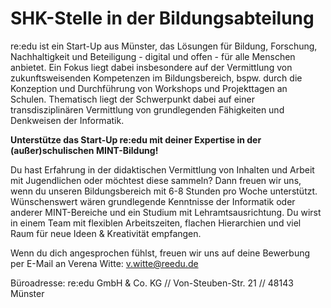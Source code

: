 # SHK-Stelle in der Bildungsabteilung

re:edu ist ein Start-Up aus Münster, das Lösungen für Bildung, Forschung, Nachhaltigkeit und Beteiligung - digital und offen - für alle Menschen anbietet. Ein Fokus liegt dabei insbesondere auf der Vermittlung von zukunftsweisenden Kompetenzen im Bildungsbereich, bspw. durch die Konzeption und Durchführung von Workshops und Projekttagen an Schulen. Thematisch liegt der Schwerpunkt dabei auf einer transdisziplinären Vermittlung von grundlegenden Fähigkeiten und Denkweisen der Informatik.

**Unterstütze das Start-Up re:edu mit deiner Expertise in der (außer)schulischen MINT-Bildung!**

Du hast Erfahrung in der didaktischen Vermittlung von Inhalten und Arbeit mit Jugendlichen oder möchtest diese sammeln? Dann freuen wir uns, wenn du unseren Bildungsbereich mit 6-8 Stunden pro Woche unterstützt. Wünschenswert wären grundlegende Kenntnisse der Informatik oder anderer MINT-Bereiche und ein Studium mit Lehramtsausrichtung. Du wirst in einem Team mit flexiblen Arbeitszeiten, flachen Hierarchien und viel Raum für neue Ideen & Kreativität empfangen.

Wenn du dich angesprochen fühlst, freuen wir uns auf deine Bewerbung per E-Mail an Verena Witte: v.witte@reedu.de

Büroadresse:
re:edu GmbH \& Co. KG // Von-Steuben-Str. 21 // 48143 Münster
